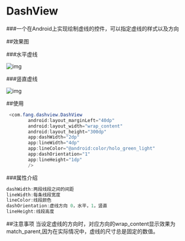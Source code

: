 # DashView

###一个在Android上实现绘制虚线的控件，可以指定虚线的样式以及方向

##效果图

###水平虚线

![img](https://github.com/SmallLee/DashView/blob/master/%E6%B0%B4%E5%B9%B3%E8%99%9A%E7%BA%BF.png)

###竖直虚线

![img](https://github.com/SmallLee/DashView/blob/master/%E5%9E%82%E7%9B%B4%E8%99%9A%E7%BA%BF.png)

##使用

```Java
 <com.fang.dashview.DashView
        android:layout_marginLeft="40dp"
        android:layout_width="wrap_content"
        android:layout_height="300dp"
        app:dashWidth="2dp"
        app:lineWidth="4dp"
        app:lineColor="@android:color/holo_green_light"
        app:dashOrientation="1"
        app:lineHeight="1dp"
        />
```
###属性介绍

```Java
dashWidth:两段线段之间的间距
lineWidth:每条线段宽度
lineColor:线段颜色
dashOrientation:虚线方向 0，水平，1，竖直
lineHeight:线段高度
```

##注意事项
当设定虚线的方向时，对应方向的wrap_content显示效果为match_parent,因为在实际情况中，虚线的尺寸总是固定的数值。




